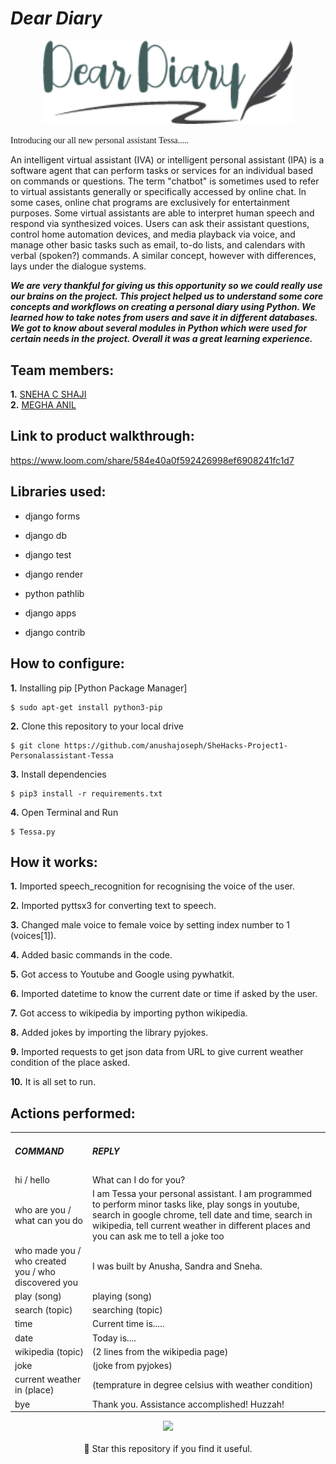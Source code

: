 # ***Dear Diary***
<p align="center">
 <img width="400px" src="assets/Logo.png"/>
</p>
<span style="font-family: 'Lucida Console';">Introducing our all new personal assistant Tessa.....</span>
<p>An intelligent virtual assistant (IVA) or intelligent personal assistant (IPA) is a software agent that can perform tasks or services for an individual based on commands or questions. The term "chatbot" is sometimes used to refer to virtual assistants generally or specifically accessed by online chat. In some cases, online chat programs are exclusively for entertainment purposes. Some virtual assistants are able to interpret human speech and respond via synthesized voices. Users can ask their assistant questions, control home automation devices, and media playback via voice, and manage other basic tasks such as email, to-do lists, and calendars with verbal (spoken?) commands. A similar concept, however with differences, lays under the dialogue systems.</p>

 ***We are very thankful for giving us this opportunity so we could really use our brains on the project. This project helped us to understand some core concepts and workflows on creating a personal diary using Python. We learned how to take notes from users and save it in different databases. We got to know about several modules in Python which were used for certain needs in the project. Overall it was a great learning experience.***
 
## Team members:

**1.** [SNEHA C SHAJI](https://github.com/sneha2180)<br/>
**2.** [MEGHA ANIL](https://github.com/Meghaanil)<br/>

## Link to product walkthrough:
 
https://www.loom.com/share/584e40a0f592426998ef6908241fc1d7
 
## Libraries used:
 
- django forms

- django db

- django test

- django render

- python pathlib

- django apps

- django contrib

## How to configure:
**1.** Installing pip [Python Package Manager]

```shell
$ sudo apt-get install python3-pip
```

**2.** Clone this repository to your local drive

```shell
$ git clone https://github.com/anushajoseph/SheHacks-Project1-Personalassistant-Tessa
```

**3.** Install dependencies

```shell
$ pip3 install -r requirements.txt
```

**4.** Open Terminal and Run 

```shell
$ Tessa.py
```

## How it works:
 
**1.** Imported speech_recognition for recognising the voice of the user.
 
**2.** Imported pyttsx3 for converting text to speech.
 
**3.** Changed male voice to female voice by setting index number to 1 (voices[1]).
 
**4.** Added basic commands in the code.
 
**5.** Got access to Youtube and Google using pywhatkit.
 
**6.** Imported datetime to know the current date or time if asked by the user.
 
**7.** Got access to wikipedia by importing python wikipedia.
 
**8.** Added jokes by importing the library pyjokes.
 
**9.** Imported requests to get json data from URL to give current weather condition of the place asked.
 
**10.** It is all set to run.
 
## Actions performed:
 
 <table>
<tr>
 <td><h5>COMMAND</h5></td>   
 <td><h5>REPLY</h5></td>
</tr>
<tr>
 <td>hi / hello</td>		   
 <td>What can I do for you?</td>		
</tr>
<tr>
 <td>who are you / what can you do</td>		   
 <td>I am Tessa your personal assistant. I am programmed to perform minor tasks like, play songs in youtube, search in google chrome, tell date and time, search in wikipedia, tell current weather in different places and you can ask me to tell a joke too</td>
</tr>
 <tr>
 <td>who made you /<br/> who created you / who discovered you</td>		   
 <td>I was built by Anusha, Sandra and Sneha.</td>
</tr>
<tr>
 <td>play (song)</td>		   
 <td>playing (song)</td>
</tr>
<tr>
 <td>search (topic)</td>		   
 <td>searching (topic)</td>
</tr>
<tr>
 <td>time</td>		   
 <td>Current time is.....</td>
</tr>
<tr>
 <td>date</td>		   
 <td>Today is....</td>
 </tr><tr>
 <td>wikipedia (topic)</td>		   
 <td>(2 lines from the wikipedia page)</td>
 </tr><tr>
 <td>joke</td>		   
 <td>(joke from pyjokes)</td>
 </tr>
 <tr>
 <td>current weather in (place)</td>		   
 <td>(temprature in degree celsius with weather condition)</td>
 </tr>
  <tr>
 <td>bye</td>		   
 <td>Thank you. Assistance accomplished! Huzzah!</td>
 </tr>
</table>

<p align="center">
<img src="personalassistant.gif"/>
<br/><br/>
🌟 Star this repository if you find it useful.
</p>


